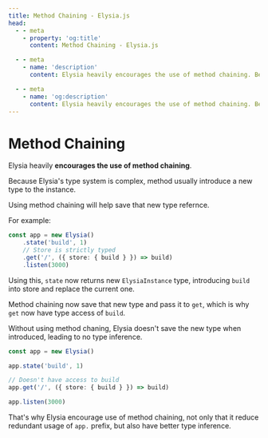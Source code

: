 ```yaml
---
title: Method Chaining - Elysia.js
head:
  - - meta
    - property: 'og:title'
      content: Method Chaining - Elysia.js

  - - meta
    - name: 'description'
      content: Elysia heavily encourages the use of method chaining. Because Elysia's type system is complex, method usually introduce a new type to the instance. Using method chaining will help save that new type refernce.

  - - meta
    - name: 'og:description'
      content: Elysia heavily encourages the use of method chaining. Because Elysia's type system is complex, method usually introduce a new type to the instance. Using method chaining will help save that new type refernce.
---
```


# Method Chaining
Elysia heavily **encourages the use of method chaining**.

Because Elysia's type system is complex, method usually introduce a new type to the instance.

Using method chaining will help save that new type refernce.

For example:
```typescript
const app = new Elysia()
    .state('build', 1)
    // Store is strictly typed
    .get('/', ({ store: { build } }) => build)
    .listen(3000)
```
Using this, `state` now returns new `ElysiaInstance` type, introducing `build` into store and replace the current one.

Method chaining now save that new type and pass it to `get`, which is why `get` now have type access of `build`.

Without using method chaning, Elysia doesn't save the new type when introduced, leading to no type inference.
```typescript
const app = new Elysia()

app.state('build', 1)

// Doesn't have access to build
app.get('/', ({ store: { build } }) => build)

app.listen(3000)
```

That's why Elysia encourage use of method chaining, not only that it reduce redundant usage of `app.` prefix, but also have better type inference.
